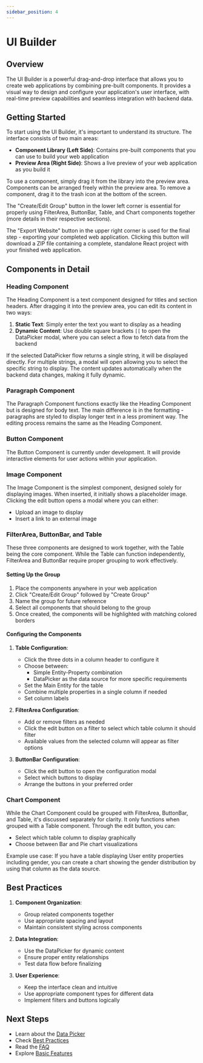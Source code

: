```yaml
---
sidebar_position: 4
---
```


# UI Builder

## Overview

The UI Builder is a powerful drag-and-drop interface that allows you to create web applications by combining pre-built components. It provides a visual way to design and configure your application's user interface, with real-time preview capabilities and seamless integration with backend data.

## Getting Started

To start using the UI Builder, it's important to understand its structure. The interface consists of two main areas:

- **Component Library (Left Side)**: Contains pre-built components that you can use to build your web application
- **Preview Area (Right Side)**: Shows a live preview of your web application as you build it

To use a component, simply drag it from the library into the preview area. Components can be arranged freely within the preview area. To remove a component, drag it to the trash icon at the bottom of the screen.

The "Create/Edit Group" button in the lower left corner is essential for properly using FilterArea, ButtonBar, Table, and Chart components together (more details in their respective sections).

The "Export Website" button in the upper right corner is used for the final step - exporting your completed web application. Clicking this button will download a ZIP file containing a complete, standalone React project with your finished web application.

## Components in Detail

### Heading Component

The Heading Component is a text component designed for titles and section headers. After dragging it into the preview area, you can edit its content in two ways:

1. **Static Text**: Simply enter the text you want to display as a heading
2. **Dynamic Content**: Use double square brackets `[[` to open the DataPicker modal, where you can select a flow to fetch data from the backend

If the selected DataPicker flow returns a single string, it will be displayed directly. For multiple strings, a modal will open allowing you to select the specific string to display. The content updates automatically when the backend data changes, making it fully dynamic.

### Paragraph Component

The Paragraph Component functions exactly like the Heading Component but is designed for body text. The main difference is in the formatting - paragraphs are styled to display longer text in a less prominent way. The editing process remains the same as the Heading Component.

### Button Component

The Button Component is currently under development. It will provide interactive elements for user actions within your application.

### Image Component

The Image Component is the simplest component, designed solely for displaying images. When inserted, it initially shows a placeholder image. Clicking the edit button opens a modal where you can either:

- Upload an image to display
- Insert a link to an external image

### FilterArea, ButtonBar, and Table

These three components are designed to work together, with the Table being the core component. While the Table can function independently, FilterArea and ButtonBar require proper grouping to work effectively.

#### Setting Up the Group

1. Place the components anywhere in your web application
2. Click "Create/Edit Group" followed by "Create Group"
3. Name the group for future reference
4. Select all components that should belong to the group
5. Once created, the components will be highlighted with matching colored borders

#### Configuring the Components

1. **Table Configuration**:

   - Click the three dots in a column header to configure it
   - Choose between:
     - Simple Entity-Property combination
     - DataPicker as the data source for more specific requirements
   - Set the Main Entity for the table
   - Combine multiple properties in a single column if needed
   - Set column labels

2. **FilterArea Configuration**:

   - Add or remove filters as needed
   - Click the edit button on a filter to select which table column it should filter
   - Available values from the selected column will appear as filter options

3. **ButtonBar Configuration**:
   - Click the edit button to open the configuration modal
   - Select which buttons to display
   - Arrange the buttons in your preferred order

### Chart Component

While the Chart Component could be grouped with FilterArea, ButtonBar, and Table, it's discussed separately for clarity. It only functions when grouped with a Table component. Through the edit button, you can:

- Select which table column to display graphically
- Choose between Bar and Pie chart visualizations

Example use case: If you have a table displaying User entity properties including gender, you can create a chart showing the gender distribution by using that column as the data source.

## Best Practices

1. **Component Organization**:

   - Group related components together
   - Use appropriate spacing and layout
   - Maintain consistent styling across components

2. **Data Integration**:

   - Use the DataPicker for dynamic content
   - Ensure proper entity relationships
   - Test data flow before finalizing

3. **User Experience**:
   - Keep the interface clean and intuitive
   - Use appropriate component types for different data
   - Implement filters and buttons logically

## Next Steps

- Learn about the [Data Picker](data-picker)
- Check [Best Practices](best-practices)
- Read the [FAQ](faq)
- Explore [Basic Features](basic-features)
